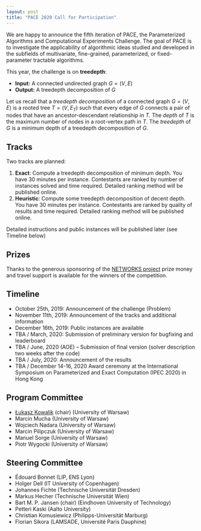 ```yaml
---
layout: post
title: "PACE 2020 Call for Participation"
---
```


We are happy to announce the fifth iteration of PACE, the Parameterized Algorithms and Computational Experiments Challenge. The goal of PACE is to investigate the applicability of algorithmic ideas studied and developed in the subfields of multivariate, fine-grained, parameterized, or fixed-parameter tractable algorithms. 

This year, the challenge is on **treedepth**:

- **Input:**  A connected undirected graph $G=(V,E)$
- **Output:**  A treedepth decomposition of $G$

Let us recall that a *treedepth decomposition* of a connected graph $G=(V,E)$ is a rooted tree $T=(V,E_T)$ such that every edge of $G$ connects a pair of nodes that have an ancestor-descendant relationship in $T$. The *depth* of $T$ is the maximum number of nodes in a root-vertex path in $T$. The *treedepth* of $G$ is a minimum depth of a treedepth decomposition of $G$.

## Tracks

Two tracks are planned:

 1. **Exact**: Compute a treedepth decomposition of minimum depth. You have 30 minutes per instance.  Contestants are ranked by number of instances solved and time required. Detailed ranking method will be published online.
 2.  **Heuristic**: Compute some treedepth decomposition of decent depth. You have 30 minutes per instance. Contestants are ranked by quality of results and time required. Detailed ranking method will be published online.

Detailed instructions and public instances will be published later (see Timeline below)

## Prizes
Thanks to the generous sponsoring of the [NETWORKS project](http://thenetworkcenter.nl/) prize money and travel support is available for the winners of the competition.

## Timeline

- October 25th, 2019: Announcement of the challenge (Problem)  
- November 11th, 2019: Announcement of the tracks and additional information 
- December 16th, 2019: Public instances are available  
- TBA / March, 2020: Submission of preliminary version for bugfixing and leaderboard
- TBA / June, 2020 (AOE) – Submission of final version (solver description two weeks after the code)  
- TBA / July, 2020: Announcement of the results  
- TBA / December 14-16, 2020 Award ceremony at the International Symposium on Parameterized and Exact Computation (IPEC 2020) in Hong Kong


## Program Committee

- [Łukasz Kowalik](mailto:kowalik@mimuw.edu.pl) (chair) (University of Warsaw)
- Marcin Mucha (University of Warsaw)
- Wojciech Nadara (University of Warsaw)
- Marcin Pilipczuk (University of Warsaw)
- Manuel Sorge (University of Warsaw)
- Piotr Wygocki (University of Warsaw)

## Steering Committee

- Édouard Bonnet (LIP, ENS Lyon)
- Holger Dell (IT University of Copenhagen)
- Johannes Fichte (Technische Universität Dresden)
- Markus Hecher (Technische Universität Wien)
- Bart M. P. Jansen (chair) (Eindhoven University of Technology)
- Petteri Kaski (Aalto University)
- Christian Komusiewicz (Philipps-Universität Marburg)
- Florian Sikora (LAMSADE, Université Paris Dauphine)



